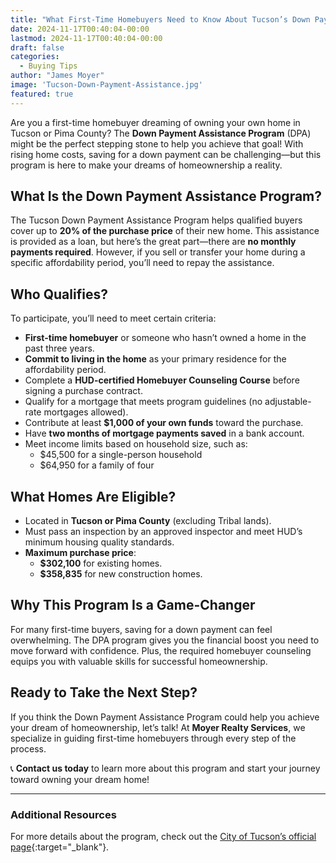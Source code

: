 ```yaml
---
title: "What First-Time Homebuyers Need to Know About Tucson’s Down Payment Assistance Program"
date: 2024-11-17T00:40:04-00:00
lastmod: 2024-11-17T00:40:04-00:00
draft: false
categories:
  - Buying Tips
author: "James Moyer"
image: 'Tucson-Down-Payment-Assistance.jpg'
featured: true
---
```


Are you a first-time homebuyer dreaming of owning your own home in Tucson or Pima County? The **Down Payment Assistance Program** (DPA) might be the perfect stepping stone to help you achieve that goal! With rising home costs, saving for a down payment can be challenging—but this program is here to make your dreams of homeownership a reality.

## What Is the Down Payment Assistance Program?

The Tucson Down Payment Assistance Program helps qualified buyers cover up to **20% of the purchase price** of their new home. This assistance is provided as a loan, but here’s the great part—there are **no monthly payments required**. However, if you sell or transfer your home during a specific affordability period, you’ll need to repay the assistance.

## Who Qualifies?

To participate, you’ll need to meet certain criteria:

- **First-time homebuyer** or someone who hasn’t owned a home in the past three years.
- **Commit to living in the home** as your primary residence for the affordability period.
- Complete a **HUD-certified Homebuyer Counseling Course** before signing a purchase contract.
- Qualify for a mortgage that meets program guidelines (no adjustable-rate mortgages allowed).
- Contribute at least **$1,000 of your own funds** toward the purchase.
- Have **two months of mortgage payments saved** in a bank account.
- Meet income limits based on household size, such as:
  - $45,500 for a single-person household
  - $64,950 for a family of four

## What Homes Are Eligible?

- Located in **Tucson or Pima County** (excluding Tribal lands).
- Must pass an inspection by an approved inspector and meet HUD’s minimum housing quality standards.
- **Maximum purchase price**:
  - **$302,100** for existing homes.
  - **$358,835** for new construction homes.

## Why This Program Is a Game-Changer

For many first-time buyers, saving for a down payment can feel overwhelming. The DPA program gives you the financial boost you need to move forward with confidence. Plus, the required homebuyer counseling equips you with valuable skills for successful homeownership.

## Ready to Take the Next Step?

If you think the Down Payment Assistance Program could help you achieve your dream of homeownership, let’s talk! At **Moyer Realty Services**, we specialize in guiding first-time homebuyers through every step of the process.

📞 **Contact us today** to learn more about this program and start your journey toward owning your dream home!

---

### Additional Resources

For more details about the program, check out the [City of Tucson’s official page](https://www.tucsonaz.gov/Departments/Housing-and-Community-Development/Advancing-Affordable-Housing/Down-Payment-Assistance-Program){:target="_blank"}.
